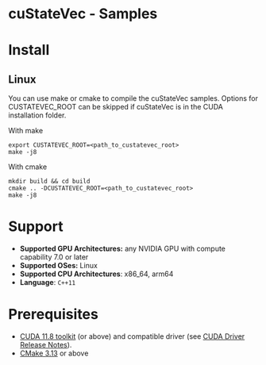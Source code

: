 # cuStateVec - Samples

# Install

## Linux 

You can use make or cmake to compile the cuStateVec samples. Options for CUSTATEVEC_ROOT can be skipped if cuStateVec is in the CUDA installation folder. 

With make

```
export CUSTATEVEC_ROOT=<path_to_custatevec_root>
make -j8
```

With cmake

```
mkdir build && cd build
cmake .. -DCUSTATEVEC_ROOT=<path_to_custatevec_root>
make -j8
```

# Support

* **Supported GPU Architectures:** any NVIDIA GPU with compute capability 7.0 or later
* **Supported OSes:** Linux
* **Supported CPU Architectures**: x86_64, arm64
* **Language**: `C++11`

# Prerequisites

* [CUDA 11.8 toolkit](https://developer.nvidia.com/cuda-downloads) (or above) and compatible driver (see [CUDA Driver Release Notes](https://docs.nvidia.com/cuda/cuda-toolkit-release-notes/index.html#cuda-major-component-versions)).
* [CMake 3.13](https://cmake.org/download/) or above
